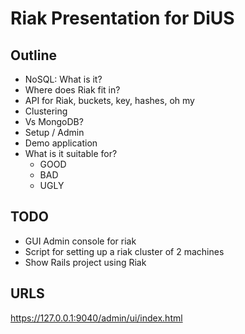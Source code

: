 # Riak Presentation for DiUS #

## Outline ##

* NoSQL: What is it?
* Where does Riak fit in?
* API for Riak, buckets, key, hashes, oh my
* Clustering
* Vs MongoDB?
* Setup / Admin
* Demo application
* What is it suitable for?
  * GOOD
  * BAD
  * UGLY


## TODO

* GUI Admin console for riak
* Script for setting up a riak cluster of 2 machines
* Show Rails project using Riak


## URLS

 https://127.0.0.1:9040/admin/ui/index.html
